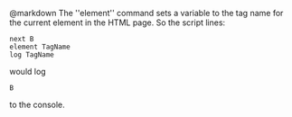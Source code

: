 @markdown
The ''element'' command sets a variable to the tag name for the current
	element in the HTML page.  So the script lines:

~~~
next B
element TagName
log TagName
~~~

would log

~~~
B
~~~

to the console.
